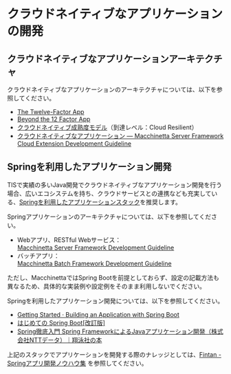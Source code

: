 # クラウドネイティブなアプリケーションの開発

## クラウドネイティブなアプリケーションアーキテクチャ

クラウドネイティブなアプリケーションのアーキテクチャについては、以下を参照してください。

* [The Twelve-Factor App](https://12factor.net/ja/)
* [Beyond the 12 Factor App](https://content.pivotal.io/ebooks/beyond-the-12-factor-app)
* [クラウドネイティブ成熟度モデル](https://www.slideshare.net/Pivotal/the-cloud-native-journey-58445711#16)（到達レベル：Cloud Resilient）
* [クラウドネイティブなアプリケーション — Macchinetta Server Framework Cloud Extension Development Guideline](https://macchinetta.github.io/cloud-guideline/current/ja/Overview/CloudNativeApplication.html)

## Springを利用したアプリケーション開発

TISで実績の多いJava開発でクラウドネイティブなアプリケーション開発を行う場合、広いエコシステムを持ち、クラウドサービスとの連携なども充実している、[Springを利用したアプリケーションスタック](https://doc.keel-dev.net/crib-notes/spring/architecture/index.html)を推奨します。

Springアプリケーションのアーキテクチャについては、以下を参照してください。

* Webアプリ、RESTful Webサービス：  
[Macchinetta Server Framework Development Guideline](https://macchinetta.github.io/server-guideline-thymeleaf/current/ja/)
* バッチアプリ：  
[Macchinetta Batch Framework Development Guideline](https://macchinetta.github.io/batch-guideline/current/ja/)

ただし、MacchinettaではSpring Bootを前提としておらず、設定の記載方法も異なるため、具体的な実装例や設定例をそのまま利用しないでください。

Springを利用したアプリケーション開発については、以下を参照してください。

* [Getting Started · Building an Application with Spring Boot](https://spring.io/guides/gs/spring-boot/)
* [はじめての Spring Boot[改訂版]](https://www.kohgakusha.co.jp/books/detail/978-4-7775-1969-9)
* [Spring徹底入門 Spring FrameworkによるJavaアプリケーション開発（株式会社NTTデータ）｜翔泳社の本](https://www.shoeisha.co.jp/book/detail/9784798142470)

上記のスタックでアプリケーションを開発する際のナレッジとしては、[Fintan - Springアプリ開発ノウハウ集](https://fintan.adc-tis.com/?p=969) を参照してください。
